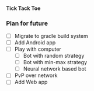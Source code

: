 #### Tick Tack Toe

### Plan for future

 - [ ] Migrate to gradle build system
 - [ ] Add Android app
 - [ ] Play with computer
   - [ ] Bot with random strategy
   - [ ] Bot with min-max strategy
   - [ ] Neural network based bot
 - [ ] PvP over network
 - [ ] Add Web app